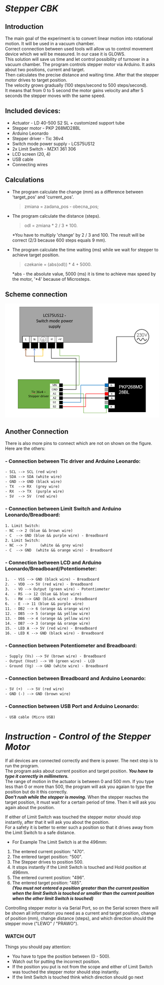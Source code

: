 # ***Stepper CBK***

## Introduction 
The main goal of the experiment is to convert linear motion into rotational motion. It will be used in a vacuum chamber.  
Correct connection between used tools will allow us to control movement device which we will be measured. In our case it is
GLOWS.  
This solution will save us time and let control possibility of turnover in a vacuum chamber. 
The program controls stepper motor via Arduino. It asks about two positions, current and target.  
Then calculates the precise distance and waiting time. After that the stepper motor drives to target position.   
The velocity grows gradually (100 steps/second to 500 steps/second).  
It means that from 0 to 5 second the motor gains velocity and after 5 seconds the stepper moves with the same speed.


## Included devices:
- Actuator - LD 40-500 S2 SL + customized support tube
- Stepper motor - PKP 268MD28BL
- Arduino Leonardo
- Stepper driver - Tic 36v4
- Switch mode power supply - LCS75US12
- 2x Limit Switch - MZX1 361 306
- LCD screen (20, 4)
- USB cable
- Connecting wires

## Calculations
- The program calculate the change (mm) as a difference between 'target_pos' and 'current_pos'.
    > zmiana = zadana_pos - obecna_pos;

- The program calculate the distance (steps). 
    > odl = zmiana * 2 / 3 * 100.  

    *You have to multiply 'change' by 2 / 3 and 100. The result will be correct (2/3 because 600 steps equals 9 mm).  

- The program calculate the time waiting (ms) while we wait for stepper to achieve target position.
    > czekanie = (abs(odl)) * 4 + 5000.

    *abs - the absolute value, 5000 (ms) it is time to achieve max speed by the motor, '*4' because of Microsteps.     

## Scheme connection
![Schemat podlaczenia](schemat.png)

## **Another Connection**

There is also more pins to connect which are not on shown on the figure.
Here are the others: 

### - Connection between Tic driver and Arduino Leonardo:
    - SCL --> SCL (red wire)
    - SDA --> SDA (white wire)
    - GND --> GND (black wire)
    - TX  --> RX  (grey wire)
    - RX  --> TX  (purple wire)
    - 5V  --> 5V  (red wire)

### - Connection between Limit Switch and Arduino Leonardo/Breadboard:
    1. Limit Switch:
    - NC --> 2 (blue && brown wire)
    - C  --> GND (blue && purple wire) - Breadboard
    2. Limit Switch:
    - NC --> 7      (white && grey wire)
    - C  --> GND  (white && orange wire) - Breadboard

### - Connection between LCD and Arduino Leonardo/Breadboard/Potentiometer:
    1.  - VSS --> GND (black wire) - Breadboard
    2.  - VDD --> 5V (red wire) - Breadboard
    3.  - VO --> Output (green wire) - Potentiometer
    4.  - RS --> 12 (blue && blue wire)
    5.  - RW --> GND (black wire) - Breadboard
    6.  - E --> 11 (blue && purple wire)
    11. - DB2 --> 6 (orange && orange wire)
    12. - DB5 --> 5 (orange && yellow wire)
    13. - DB6 --> 4 (orange && yellow wire)
    14. - DB7 --> 3 (orange && orange wire)
    15. - LED A --> 5V (red wire) - Breadboard
    16. - LED K --> GND (black wire) - Breadboard

### - Connection between Potentiometer and Breadboard:
    - Supply (Vs) --> 5V (brown wire) - Breadboard
    - Output (Vout) --> V0 (green wire) - LCD
    - Ground (Vg) --> GND (white wire) - Breadboard

### - Connection between Breadboard and Arduino Leonardo:
    - 5V (+)  --> 5V (red wire) 
    - GND (-) --> GND (brown wire) 

### - Connection between USB Port and Arduino Leonardo:
    - USB cable (Micro USB) 

# *Instruction - Control of the Stepper Motor*

If all devices are connected correctly and there is power. The next step is to run the program.  
The program asks about current position and target position. ***You have to type it correctly in millimeters.***  
The range of motion in the actuator is between 0 and 500 mm. If you type less than 0 or more than 500, the program will ask you agaian to type the position but do it this correctly.  
***Don't rush while the stepper is moving.*** When the stepper reaches the target position, it must wait for a certain period of time. Then it will ask you again about the position.

If either of Limit Switch was touched the stepper motor should stop instantly, after that it will  ask you about the position.  
For a safety it is better to enter such a position so that it drives away from the Limit Switch to a safe distance.  
- For Example The Limit Switch is at the 496mm:
1. The entered current position: "470".
2. The entered target position: "500".
3. The Stepper drives to position 500.
4. It stops instantly if the Limit Switch is touched and Hold position at 496mm.
5. The entered current position: "496".
6. The entered target position: "485".   
***(You must not entered a position greater than the current position when the limit Switch is touched or smaller than the current position when the other limit Switch is touched)***

Controlling stepper motor is via Serial Port, so on the Serial screen there will be shown all information you need as a current and target position, change of position (mm), change distance (steps), and which direction should the stepper move ("LEWO" / "PRAWO").

### **WATCH OUT**

Things you should pay attention:

- You have to type the position between (0 - 500).  
- Watch out for putting the incorrect position.  
- If the position you put is not from the scope and either of Limit Switch was touched the stepper motor should stop instantly.
- If the limit Switch is touched think which direction should go next
